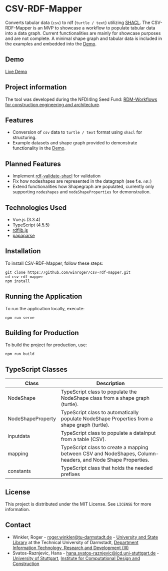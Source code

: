 # CSV-RDF-Mapper

Converts tabular data (`csv`) to rdf (`turtle / text`) utilizing [SHACL](https://www.w3.org/TR/shacl/). The CSV-RDF-Mapper is an MVP to showcase a workflow to populate tabular data into a data graph. Current functionalities are mainly for showcase purposes and are not complete. A minimal shape graph and tabular data is included in the examples and embedded into the [Demo](https://ulb-darmstadt.github.io/csv-rdf-mapper/).

## Demo

[Live Demo](https://ulb-darmstadt.github.io/csv-rdf-mapper/)

## Project information

The tool was developed during the NFDI4Ing Seed Fund: [RDM-Workflows for construction engineering and architecture](https://doi.org/10.5281/zenodo.7802981).

## Features

- Conversion of `csv` data to `turtle / text` format using `shacl` for structuring.
- Example datasets and shape graph provided to demonstrate functionality in the [Demo](https://winroger.github.io/csv-rdf-mapper/).

## Planned Features

- Implement [rdf-validate-shacl](https://github.com/zazuko/rdf-validate-shacl) for validation
- Fix how nodeshapes are represented in the datagraph (see f.e. `n0:`)
- Extend functionalities how Shapegraph are populated, currently only supporting `nodeshapes` and `nodeShapeProperties` for demonstration.

## Technologies Used

- Vue.js (3.3.4)
- TypeScript (4.5.5)
- [rdflib.js](https://www.npmjs.com/package/rdflib)
- [papaparse](https://www.npmjs.com/package/papaparse)

## Installation

To install CSV-RDF-Mapper, follow these steps:
```console
git clone https://github.com/winroger/csv-rdf-mapper.git
cd csv-rdf-mapper
npm install
```

## Running the Application

To run the application locally, execute:
```console
npm run serve
```

## Building for Production

To build the project for production, use:
```console
npm run build
```

## TypeScript Classes

| Class             | Description |
|-------------------|-------------|
| NodeShape         | TypeScript class to populate the NodeShape class from a shape graph (turtle). |
| NodeShapeProperty | TypeScript class to automatically populate NodeShape Properties from a shape graph (turtle). |
| inputdata         | TypeScript class to populate a dataInput from a table (CSV). |
| mapping           | TypeScript class to create a mapping between CSV and NodeShapes, Column-headers, and Node Shape Properties. |
| constants         | TypeScript class that holds the needed prefixes |



## License

This project is distributed under the MIT License. See `LICENSE` for more information.

## Contact

- Winkler, Roger - [roger.winkler@tu-darmstadt.de](mailto:roger.winkler@tu-darmstadt.de) - [University and State Library](https://www.ulb.tu-darmstadt.de/) at the Technical University of Darmstadt, [Department Information Technology, Research and Development (III)](https://www.ulb.tu-darmstadt.de/die_bibliothek/ueberuns/organisation/abteilung_iii/index.en.jsp)
- Svatos-Raznjevic, Hana - [hana.svatos-raznjevic@icd.uni-stuttgart.de](mailto:hana.svatos-raznjevic@icd.uni-stuttgart.de) - [University of Stuttgart](https://www.uni-stuttgart.de/en/), [Institute for Computational Design and Construction](https://www.icd.uni-stuttgart.de)
